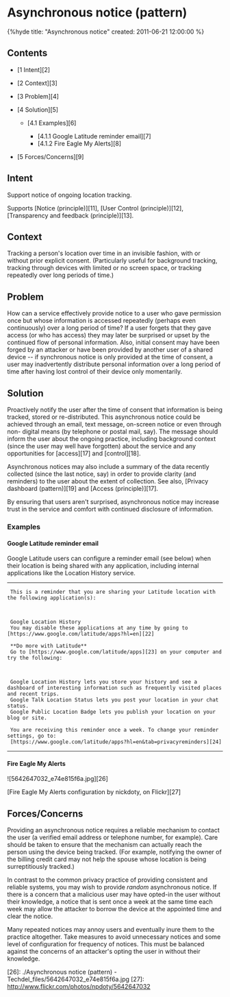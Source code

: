 # Asynchronous notice (pattern)

{%hyde
    title: "Asynchronous notice"
    created: 2011-06-21 12:00:00
%}

## Contents

  * [1 Intent][2]
  * [2 Context][3]
  * [3 Problem][4]
  * [4 Solution][5]

    * [4.1 Examples][6]

      * [4.1.1 Google Latitude reminder email][7]
      * [4.1.2 Fire Eagle My Alerts][8]

  * [5 Forces/Concerns][9]

##   Intent

Support notice of ongoing location tracking.

Supports [Notice (principle)][11], [User Control (principle)][12],
[Transparency and feedback (principle)][13].

##   Context

Tracking a person's location over time in an invisible fashion, with or
without prior explicit consent. (Particularly useful for background tracking,
tracking through devices with limited or no screen space, or tracking
repeatedly over long periods of time.)

##   Problem

How can a service effectively provide notice to a user who gave permission
once but whose information is accessed repeatedly (perhaps even continuously)
over a long period of time? If a user forgets that they gave access (or who
has access) they may later be surprised or upset by the continued flow of
personal information. Also, initial consent may have been forged by an
attacker or have been provided by another user of a shared device -- if
synchronous notice is only provided at the time of consent, a user may
inadvertently distribute personal information over a long period of time after
having lost control of their device only momentarily.

##   Solution

Proactively notify the user after the time of consent that information is
being tracked, stored or re-distributed. This asynchronous notice could be
achieved through an email, text message, on-screen notice or even through non-
digital means (by telephone or postal mail, say). The message should inform
the user about the ongoing practice, including background context (since the
user may well have forgotten) about the service and any opportunities for
[access][17] and [control][18].

Asynchronous notices may also include a summary of the data recently collected
(since the last notice, say) in order to provide clarity (and reminders) to
the user about the extent of collection. See also, [Privacy dashboard
(pattern)][19] and [Access (principle)][17].

By ensuring that users aren't surprised, asynchronous notice may increase
trust in the service and comfort with continued disclosure of information.

###   Examples

####   Google Latitude reminder email

Google Latitude users can configure a reminder email (see below) when their
location is being shared with any application, including internal applications
like the Location History service.

* * *

     This is a reminder that you are sharing your Latitude location with the following application(s): 

    

     Google Location History 
     You may disable these applications at any time by going to [https://www.google.com/latitude/apps?hl=en][22]

     **Do more with Latitude**
     Go to [https://www.google.com/latitude/apps][23] on your computer and try the following: 

    

     Google Location History lets you store your history and see a dashboard of interesting information such as frequently visited places and recent trips. 
     Google Talk Location Status lets you post your location in your chat status. 
     Google Public Location Badge lets you publish your location on your blog or site. 

     You are receiving this reminder once a week. To change your reminder settings, go to: 
     [https://www.google.com/latitude/apps?hl=en&tab=privacyreminders][24]

* * *

####   Fire Eagle My Alerts

![5642647032_e74e815f6a.jpg][26]

[Fire Eagle My Alerts configuration by nickdoty, on Flickr][27]

##   Forces/Concerns

Providing an asynchronous notice requires a reliable mechanism to contact the
user (a verified email address or telephone number, for example). Care should
be taken to ensure that the mechanism can actually reach the person using the
device being tracked. (For example, notifying the owner of the billing credit
card may not help the spouse whose location is being surreptitiously tracked.)

In contrast to the common privacy practice of providing consistent and
reliable systems, you may wish to provide _random_ asynchronous notice. If
there is a concern that a malicious user may have opted-in the user without
their knowledge, a notice that is sent once a week at the same time each week
may allow the attacker to borrow the device at the appointed time and clear
the notice.

Many repeated notices may annoy users and eventually inure them to the
practice altogether. Take measures to avoid unnecessary notices and some level
of configuration for frequency of notices. This must be balanced against the
concerns of an attacker's opting the user in without their knowledge.

   [22]: https://www.google.com/latitude/apps?hl=en
   [23]: https://www.google.com/latitude/apps
   [24]: https://www.google.com/latitude/apps?hl=en&tab=privacyreminders
   [26]: ./Asynchronous notice (pattern) - Techdel_files/5642647032_e74e815f6a.jpg
   [27]: http://www.flickr.com/photos/npdoty/5642647032
